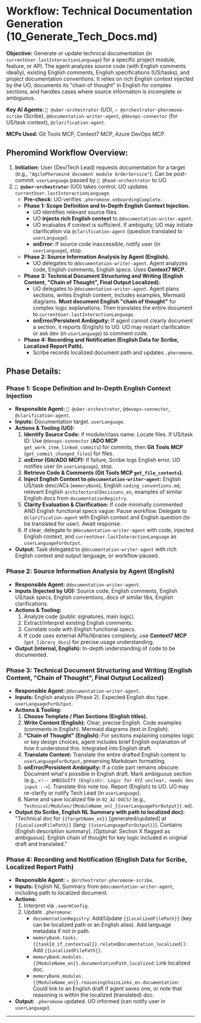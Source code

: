 # Workflow: Technical Documentation Generation (10_Generate_Tech_Docs.md)

**Objective:** Generate or update technical documentation (in `currentUser.lastInteractionLanguage`) for a specific project module, feature, or API. The agent analyzes source code (with English comments ideally), existing English comments, English specifications (US/tasks), and project documentation conventions. It relies on rich English context injected by the UO, documents its "chain of thought" in English for complex sections, and handles cases where source information is incomplete or ambiguous.

**Key AI Agents:** `🧐 @uber-orchestrator` (UO), `✍️ @orchestrator-pheromone-scribe` (Scribe), `@documentation-writer-agent`, `@devops-connector` (for US/task context), `@clarification-agent`.

**MCPs Used:** Git Tools MCP, Context7 MCP, Azure DevOps MCP.

## Pheromind Workflow Overview:

1.  **Initiation:** User (Dev/Tech Lead) requests documentation for a target (e.g., `"AgilePheromind document module OrderService"`). Can be post-commit. `userLanguage` passed by `🎩 @head-orchestrator` to UO.
2.  **`🧐 @uber-orchestrator`** (UO) takes control. UO updates `currentUser.lastInteractionLanguage`.
    *   **Pre-check:** UO verifies `.pheromone.onboardingComplete`.
    *   **Phase 1: Scope Definition and In-Depth English Context Injection.**
        *   UO identifies relevant source files.
        *   UO **injects rich English context** to `@documentation-writer-agent`.
        *   UO evaluates if context is sufficient. If ambiguity, UO may initiate clarification via `@clarification-agent` (question translated to `userLanguage`).
        *   **onError:** If source code inaccessible, notify user (in `userLanguage`), stop.
    *   **Phase 2: Source Information Analysis by Agent (English).**
        *   UO delegates to `@documentation-writer-agent`. Agent analyzes code, English comments, English specs. Uses **Context7 MCP**.
    *   **Phase 3: Technical Document Structuring and Writing (English Content, "Chain of Thought", Final Output Localized).**
        *   UO delegates to `@documentation-writer-agent`. Agent plans sections, writes English content, includes examples, Mermaid diagrams. **Must document English "chain of thought"** for complex logic explanations. Then translates the entire document to `currentUser.lastInteractionLanguage`.
        *   **onError/Persistent Ambiguity:** If agent cannot clearly document a section, it reports (English) to UO. UO may restart clarification or ask dev (in `userLanguage`) to comment code.
    *   **Phase 4: Recording and Notification (English Data for Scribe, Localized Report Path).**
        *   Scribe records localized document path and updates `.pheromone`.

## Phase Details:

### Phase 1: Scope Definition and In-Depth English Context Injection
*   **Responsible Agent:** `🧐 @uber-orchestrator`, `@devops-connector`, `@clarification-agent`.
*   **Inputs:** Documentation target. `userLanguage`.
*   **Actions & Tooling (UO):**
    1.  **Identify Source Code:** If module/class name: Locate files. If US/task ID: Use `@devops-connector` (**ADO MCP** `get_work_item_linked_commits`) for commits, then **Git Tools MCP** (`get_commit_changed_files`) for files.
    2.  **onError (Git/ADO MCP):** If failure, Scribe logs English error. UO notifies user (in `userLanguage`), stop.
    3.  **Retrieve Code & Comments (Git Tools MCP `get_file_contents`).**
    4.  **Inject English Context to `@documentation-writer-agent`:** English US/task desc/ACs (`memoryBank`), English `coding_conventions.md`, relevant English `architecturalDecisions_en`, examples of similar English docs from `documentationRegistry`.
    5.  **Clarity Evaluation & Clarification:** If code minimally commented AND English functional specs vague: Pause workflow. Delegate to `@clarification-agent` with English context and English question (to be translated for user). Await response.
    6.  If clear, delegate to `@documentation-writer-agent` with code, injected English context, and `currentUser.lastInteractionLanguage` as `userLanguageForOutput`.
*   **Output:** Task delegated to `@documentation-writer-agent` with rich English context and output language, or workflow paused.

### Phase 2: Source Information Analysis by Agent (English)
*   **Responsible Agent:** `@documentation-writer-agent`.
*   **Inputs (Injected by UO):** Source code, English comments, English US/task specs, English conventions, docs of similar libs, English clarifications.
*   **Actions & Tooling:**
    1.  Analyze code (public signatures, main logic).
    2.  Extract/interpret existing English comments.
    3.  Correlate code with English functional specs.
    4.  If code uses external APIs/libraries complexly, use **Context7 MCP** (`get_library_docs`) for precise usage understanding.
*   **Output (internal, English):** In-depth understanding of code to be documented.

### Phase 3: Technical Document Structuring and Writing (English Content, "Chain of Thought", Final Output Localized)
*   **Responsible Agent:** `@documentation-writer-agent`.
*   **Inputs:** English analysis (Phase 2). Expected English doc type. `userLanguageForOutput`.
*   **Actions & Tooling:**
    1.  **Choose Template / Plan Sections (English titles).**
    2.  **Write Content (English):** Clear, precise English. Code examples (comments in English). Mermaid diagrams (text in English).
    3.  **"Chain of Thought" (English):** For sections explaining complex logic or key design choices, agent includes brief English explanation of *how* it understood this. Integrated into English draft.
    4.  **Translate Content:** Translate the entire drafted English content to `userLanguageForOutput`, preserving Markdown formatting.
    5.  **onError/Persistent Ambiguity:** If a code part remains obscure: Document what's possible in English draft. Mark ambiguous section (e.g., `<!-- AMBIGUITY (English): Logic for XYZ unclear, needs dev input -->`). Translate this note too. Report (English) to UO. UO may re-clarify or notify Tech Lead (in `userLanguage`).
    6.  Name and save localized file in `02_AI-DOCS/` (e.g., `Technical/Modules/[ModuleName_en]_{{userLanguageForOutput}}.md`).
*   **Output (to Scribe, English NL Summary with path to localized doc):** "Technical doc for `{{TargetName_en}}` [generated/updated] at `{{LocalizedFilePath}}` (lang: `{{userLanguageForOutput}}`). Contains [English description summary]. [Optional: Section X flagged as ambiguous]. English chain of thought for key logic included in original draft and translated."

### Phase 4: Recording and Notification (English Data for Scribe, Localized Report Path)
*   **Responsible Agent:** `✍️ @orchestrator-pheromone-scribe`.
*   **Inputs:** English NL Summary from `@documentation-writer-agent`, including path to localized document.
*   **Actions:**
    1.  Interpret via `.swarmConfig`.
    2.  Update `.pheromone`:
        *   `documentationRegistry`: Add/Update `{{LocalizedFilePath}}` (key can be localized path or an English alias). Add language metadata if not in path.
        *   `memoryBank.tasks.{{taskId_if_contextual}}.relatedDocumentation_localized[]`: Add `{{LocalizedFilePath}}`.
        *   `memoryBank.modules.{{ModuleName_en}}.documentationPath_localized`: Link localized doc.
        *   `memoryBank.modules.{{ModuleName_en}}.reasoningChainLinks_en.documentation`: Could link to an English draft if agent saves one, or note that reasoning is within the localized (translated) doc.
*   **Output:** `.pheromone` updated. UO informed (can notify user in `userLanguage`).

---